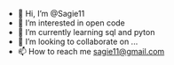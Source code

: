 - 👋 Hi, I’m @Sagie11
- 👀 I’m interested in open code
- 🌱 I’m currently learning sql and pyton
- 💞️ I’m looking to collaborate on ...
- 📫 How to reach me sagie11@gmail.com

<!---
Sagie11/Sagie11 is a ✨ special ✨ repository because its `README.md` (this file) appears on your GitHub profile.
You can click the Preview link to take a look at your changes.
--->
